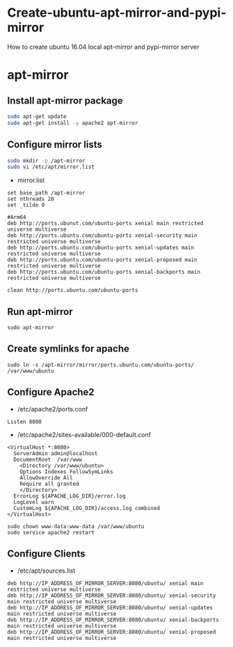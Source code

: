 # Create-ubuntu-apt-mirror-and-pypi-mirror
How to create ubuntu 16.04 local apt-mirror and pypi-mirror server

# apt-mirror
## Install apt-mirror package
```bash
sudo apt-get update
sudo apt-get install -y apache2 apt-mirror
```
## Configure mirror lists
```bash
sudo mkdir -p /apt-mirror
sudo vi /etc/apt/mirror.list
```
* mirror.list
```
set base_path /apt-mirror
set nthreads 20
set _tilde 0

#Arm64
deb http://ports.ubunut.com/ubuntu-ports xenial main restricted universe multiverse
deb http://ports.ubuntu.com/ubuntu-ports xenial-security main restricted universe multiverse
deb http://ports.ubuntu.com/ubuntu-ports xenial-updates main restricted universe multiverse
deb http://ports.ubuntu.com/ubuntu-ports xenial-proposed main restricted universe multiverse
deb http://ports.ubuntu.com/ubuntu-ports xenial-backports main restricted universe multiverse

clean http://ports.ubuntu.com/ubuntu-ports
```
## Run apt-mirror
```
sudo apt-mirror
```
## Create symlinks for apache
```
sudo ln -s /apt-mirror/mirror/ports.ubuntu.com/ubuntu-ports/ /var/www/ubuntu
```
## Configure Apache2
* /etc/apache2/ports.conf
```
Listen 8080
```
* /etc/apache2/sites-available/000-default.conf
```
<VirtualHost *:8080>
  ServerAdmin admin@localhost
  DocumentRoot  /var/www
    <Directory /var/www/ubuntu>
    Options Indexes FollowSymLinks
    AllowOverride All
    Require all granted
    </Directory>
  ErrorLog ${APACHE_LOG_DIR}/error.log
  LogLevel warn
  CustomLog ${APACHE_LOG_DIR}/access.log combined
</VirtualHost>
```
```
sudo chown www-data:www-data /var/www/ubuntu
sudo service apache2 restart
```

## Configure Clients
* /etc/apt/sources.list
```
deb http://IP_ADDRESS_OF_MIRROR_SERVER:8080/ubuntu/ xenial main restricted universe multiverse
deb http://IP_ADDRESS_OF_MIRROR_SERVER:8080/ubuntu/ xenial-security main restricted universe multiverse
deb http://IP_ADDRESS_OF_MIRROR_SERVER:8080/ubuntu/ xenial-updates main restricted universe multiverse
deb http://IP_ADDRESS_OF_MIRROR_SERVER:8080/ubuntu/ xenial-backports main restricted universe multiverse
deb http://IP_ADDRESS_OF_MIRROR_SERVER:8080/ubuntu/ xenial-proposed main restricted universe multiverse
  
